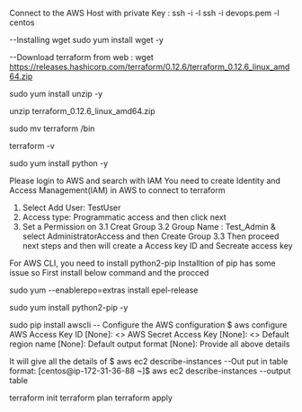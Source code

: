 Connect to the AWS Host with private Key :
ssh -i <private key> -l <os> <IP>
ssh -i devops.pem -l centos <IP>

--Installing wget
sudo yum install wget -y

--Download terraform from web : 
wget https://releases.hashicorp.com/terraform/0.12.6/terraform_0.12.6_linux_amd64.zip 

sudo yum install unzip -y

unzip terraform_0.12.6_linux_amd64.zip

sudo mv terraform /bin

terraform -v

sudo yum install python -y

Please login to AWS and search with IAM 
    You need to create Identity and Access Management(IAM) in AWS to connect to terraform
1. Select Add User: TestUser
2. Access type: Programmatic access and then click next
3. Set a Permission on
    3.1 Creat Group
    3.2 Group Name : Test_Admin & select AdministratorAccess and then Create Group
    3.3 Then proceed next steps and then will create a Access key ID and Secreate access key

For AWS CLI, you need to install python2-pip Installtion of pip has some issue so 
First install below command and the procced

sudo yum --enablerepo=extras install epel-release

sudo yum install python2-pip -y

sudo pip install awscli 
-- Configure the AWS configuration 
$ aws configure
    AWS Access Key ID [None]: <>
    AWS Secret Access Key [None]: <>
    Default region name [None]: <us-east-2>
    Default output format [None]: 
Provide all above details 

It will give all the details of 
$ aws ec2 describe-instances
--Out put in table format: 
[centos@ip-172-31-36-88 ~]$ aws ec2 describe-instances --output table


terraform init
terraform plan
terraform apply



